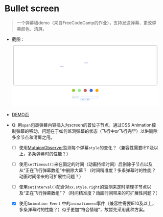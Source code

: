 # Bullet screen

> 一个弹幕墙demo（来自FreeCodeCamp的作业），支持发送弹幕、更改弹幕颜色、清屏。

* 截图：![bullet-screen](img/bullet-screen.png)


* [DEMO页](http://htmlpreview.github.io/?https://github.com/Minxine-Yao/Projects-in-FCC/blob/master/Bullet%20screen/index.html)
* Q: 用`span`包裹弹幕内容插入为screen的首位子节点，通过CSS Animation控制弹幕的移动，问题在于如何监测弹幕的状态（飞行中or飞行完毕）以供删除多余节点和清屏之用。
  - [ ] 使用[MutaionObserver](https://developer.mozilla.org/zh-CN/docs/Web/API/MutationObserver)监测每个弹幕`style`的变化？（兼容性需要IE11及以上，多条弹幕时的性能？）
  - [ ] 使用`setTimeout()`来在固定的时间（动画持续时间）后删除子节点以及从“正在飞行弹幕数组”中删除大幕？（时间精准度？多条弹幕时的性能？动画时间带来的可扩展性问题？）
  - [ ] 使用`setInterval()`配合对`xx.style.right`的监测来定时清理子节点以及“正在飞行弹幕数组”？（时间精准度？动画时间带来的可扩展性问题？）
  - [x] 使用`Animation Event` 中的`animationend`事件（兼容性需要IE10及以上，多条弹幕时的性能？）似乎更加“符合情理”，故暂先采用此种方案。

